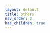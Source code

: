 ```yaml
---
layout: default
title: others
nav_order: 2
has_children: true
---
```

<!--stackedit_data:
eyJoaXN0b3J5IjpbLTU4OTY4NjUyNF19
-->